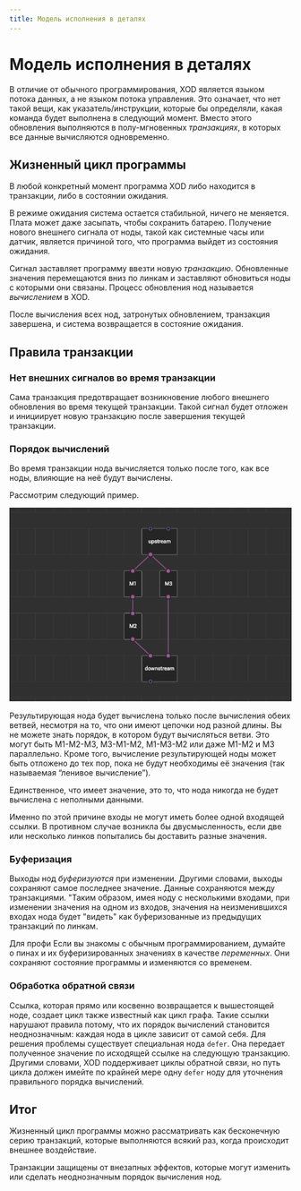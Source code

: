 ```yaml
---
title: Модель исполнения в деталях
---
```


# Модель исполнения в деталях

В отличие от обычного программирования, XOD является языком потока данных, а не 
языком потока управления. Это означает, что нет такой вещи, как указатель/инструкции, 
которые бы определяли, какая команда будет выполнена в следующий момент. Вместо этого 
обновления выполняются в полу-мгновенных _транзакциях_, в которых все данные вычисляются 
одновременно.

## Жизненный цикл программы

В любой конкретный момент программа XOD либо находится в транзакции, либо в состоянии ожидания.

В режиме ожидания система остается стабильной, ничего не меняется. Плата может даже засыпать, 
чтобы сохранить батарею. Получение нового внешнего сигнала от ноды, такой как системные часы или датчик, 
является причиной того, что программа выйдет из состояния ожидания.

Сигнал заставляет программу ввезти новую _транзакцию_. Обновленные значения перемещаются вниз 
по линкам и заставляют обновиться ноды с которыми они связаны. Процесс обновления нод 
называется _вычислением_ в XOD.

После вычисления всех нод, затронутых обновлением, транзакция завершена, и система возвращается в состояние ожидания.

## Правила транзакции

### Нет внешних сигналов во время транзакции

Сама транзакция предотвращает возникновение любого внешнего обновления во время текущей транзакции. 
Такой сигнал будет отложен и инициирует новую транзакцию после завершения текущей транзакции.

### Порядок вычислений

Во время транзакции нода вычисляется только после того, как все ноды, влияющие на неё будут вычислены.

Рассмотрим следующий пример.

![Diamond graph](./abc.patch.png)

Результирующая нода будет вычислена только после вычисления обеих ветвей, несмотря на то, 
что они имеют цепочки нод разной длины. Вы не можете знать порядок, в котором будут 
вычисляться ветви. Это могут быть M1-M2-M3, M3-M1-M2, M1-M3-M2 или даже M1-M2 и M3 параллельно. 
Кроме того, вычисление результирующей ноды может быть отложено до тех пор, пока не будут необходимы её 
значения (так называемая “ленивое вычисление”).

Единственное, что имеет значение, это то, что нода никогда не будет вычислена с неполными данными.

Именно по этой причине входы не могут иметь более одной входящей ссылки. В противном случае возникла 
бы двусмысленность, если две или несколько линков попытались бы доставить разные значения.

### Буферизация

Выходы нод _буферизуются_ при изменении. Другими словами, выходы сохраняют самое последнее значение. 
Данные сохраняются между транзакциями. "Таким образом, имея ноду с несколькими входами, при изменении значения на одном из входов, значения на неизменившихся входах нода будет "видеть" как буферизованные из предыдущих транзакций по линкам.

<div class="ui segment">
<span class="ui ribbon label">Для профи</span>
Если вы знакомы с обычным программированием, думайте о пинах и их буферизированных значениях в 
качестве <em>переменных</em>. Они сохраняют состояние программы и изменяются со временем.
</div>

### Обработка обратной связи

Ссылка, которая прямо или косвенно возвращается к вышестоящей ноде, создает цикл
также известный как цикл графа. Такие ссылки нарушают правила потому, что их
порядок вычислений становится неоднозначным: каждая нода в цикле зависит от самой себя.
Для решения проблемы существует специальная нода `defer`. Она передает полученное значение по исходящей ссылке 
на следующую транзакцию.
Другими словами, XOD поддерживает циклы обратной связи, но путь цикла должен
имейте по крайней мере одну `defer` ноду для уточнения правильного порядка вычислений.

## Итог

Жизненный цикл программы можно рассматривать как бесконечную серию транзакций, которые выполняются всякий раз, 
когда происходит внешнее воздействие.

Транзакции защищены от внезапных эффектов, которые могут изменить или сделать неоднозначным порядок вычисления нод.
